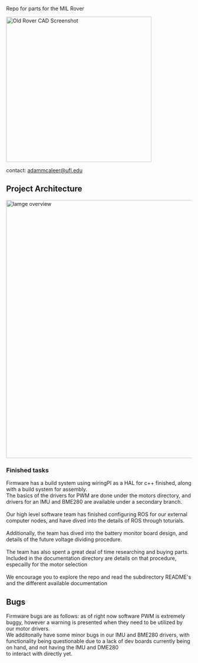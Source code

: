 Repo for parts for the MIL Rover

<img width="394" alt="Old Rover CAD Screenshot" src="https://github.com/amcaleer271/Mars-Rover/assets/93012410/63f4e23b-9c5b-4e58-aedf-c8c5b46f9684">

contact: adammcaleer@ufl.edu

## Project Architecture
<img width="700" alt="Iamge overview" src="https://github.com/kberon/Mars-Rover/assets/115107058/b77744f1-999a-49fe-8464-b7bfb6649720">

### Finished tasks
Firmware has a build system using wiringPI as a HAL for c++ finished, along with a build system for assembly. <br>
The basics of the drivers for PWM are done under the motors directory, and drivers for an IMU and BME280 are available under a secondary branch.<br>
<br>
Our high level software team has finished configuring ROS for our external computer nodes, and have dived into the details of ROS through toturials.<br>
<br>
Additionally, the team has dived into the battery monitor board design, and details of the future voltage dividing procedure.<br>
<br>
The team has also spent a great deal of time researching and buying parts. Included in the documentation directory are details on that procedure, especailly for the motor selection<br>
<br>
We encourage you to explore the repo and read the subdirectory README's and the different available documentation

## Bugs
Firmware bugs are as follows: as of right now software PWM is extremely buggy, however a warning is presented when they need to be utilized by our motor drivers.<br>
We additonally have some minor bugs in our IMU and BME280 drivers, with functionality being questionable due to a lack of dev boards currently being on hand, and not having the IMU and DME280 <br>
to interact with directly yet.
